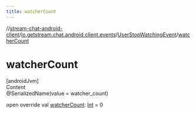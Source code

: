 ```yaml
---
title: watcherCount
---
```

//[stream-chat-android-client](../../../index.md)/[io.getstream.chat.android.client.events](../index.md)/[UserStopWatchingEvent](index.md)/[watcherCount](watcherCount.md)



# watcherCount  
[androidJvm]  
Content  
@SerializedName(value = watcher_count)  
  
open override val [watcherCount](watcherCount.md): [Int](https://kotlinlang.org/api/latest/jvm/stdlib/kotlin/-int/index.html) = 0  



